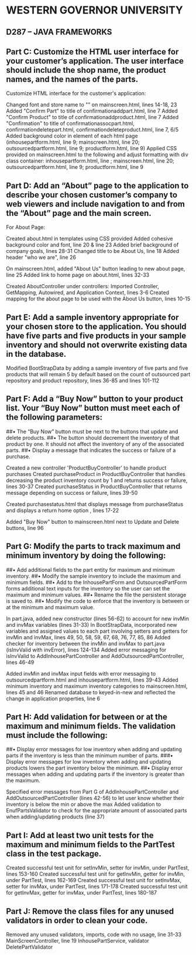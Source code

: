 # WESTERN GOVERNOR UNIVERSITY 
## D287 – JAVA FRAMEWORKS

## Part C: Customize the HTML user interface for your customer’s application. The user interface should include the shop name, the product names, and the names of the parts.

Customize HTML interface for the customer's application:

Changed font and store name to "<Keyed In>" on mainscreen.html, lines 14-18, 23
Added "Confirm Part" to title of confirmationaddpart.html, line 7
Added "Confirm Product" to title of confirmationaddproduct.html, line 7
Added "Confirmation" to title of confirmationassocpart.html, confirmationdeletepart.html, confirmationdeleteproduct.html, line 7, 6/5
Added background color in <body> element of each html page (inhousepartform.html, line 9; mainscreen.html, line 20; outsourcedpartform.html, line 9; productform.html, line 9)
Applied CSS provided on mainscreen.html to the following and adjust formatting with div class container: inhousepartform.html, line ; mainscreen.html, line 20; outsourcedpartform.html, line 9; productform.html, line 9

## Part D: Add an “About” page to the application to describe your chosen customer’s company to web viewers and include navigation to and from the “About” page and the main screen.


For About Page:

Created about.html in templates using CSS provided
Added cohesive background color and font, line 20 & line 23
Added brief background of company goals, lines 28-31
Changed title to be About Us, line 18
Added header "who we are", line 26

On mainscreen.html, added "About Us" button leading to new about page, line 25
Added link to home page on about.html, lines 32-33

Created AboutController under controllers:
Imported Controller, GetMapping, Autowired, and Application Context, lines 3-6
Created mapping for the about page to be used with the About Us button, lines 10-15

## Part E: Add a sample inventory appropriate for your chosen store to the application. You should have five parts and five products in your sample inventory and should not overwrite existing data in the database.

Modified BootStrapData by adding a sample inventory of five parts and five products that will remain 5 by default based on the count of outsourced
part repository and product repository, lines 36-85 and lines 101-112

## Part F: Add a “Buy Now” button to your product list. Your “Buy Now” button must meet each of the following parameters:
##•  The “Buy Now” button must be next to the buttons that update and delete products.
##•  The button should decrement the inventory of that product by one. It should not affect the inventory of any of the associated parts.
##•  Display a message that indicates the success or failure of a purchase.

Created a new controller 'ProductBuyController' to handle product purchases
Created purchaseProduct in ProductBuyController that handles decreasing the product inventory count by 1 and returns success or failure, lines 30-37
Created purchaseStatus in ProductBuyController that returns message depending on success or failure, lines 39-50

Created purchasestatus.html that displays message from purchaseStatus and
displays a return home option , lines 17-22

Added "Buy Now" button to mainscreen.html next to Update and Delete buttons, line 96

## Part G: Modify the parts to track maximum and minimum inventory by doing the following:
##•  Add additional fields to the part entity for maximum and minimum inventory.
##•  Modify the sample inventory to include the maximum and minimum fields.
##•  Add to the InhousePartForm and OutsourcedPartForm forms additional text inputs for the inventory so the user can set the maximum and minimum values.
##•  Rename the file the persistent storage is saved to.
##•  Modify the code to enforce that the inventory is between or at the minimum and maximum value.

In part.java, added new constructor (lines 56-62) to account for new invMin and invMax variables (lines 31-33)
In BootStrapData, incorporated new variables and assigned values to each part involving setters and getters for invMin and invMax, lines 49, 50, 58, 59, 67, 68, 76, 77, 85, 86
Added checker for inventory between the invMin and invMax to part.java (isInvValid with invError), lines 124-134
Added error messaging for isInvValid to AddInhousePartController and AddOutsourcedPartController, lines 46-49

Added invMin and invMax input fields with error messaging to outsourcedpartform.html and inhousepartform.html, lines 39-43
Added minimum inventory and maximum inventory categories to mainscreen.html, lines 45 and 46
Renamed database to keyed-in-new and reflected the change in application properties, line 6

## Part H: Add validation for between or at the maximum and minimum fields. The validation must include the following:
##•  Display error messages for low inventory when adding and updating parts if the inventory is less than the minimum number of parts.
###•  Display error messages for low inventory when adding and updating products lowers the part inventory below the minimum.
##•  Display error messages when adding and updating parts if the inventory is greater than the maximum.

Specified error messages from Part G of AddInhousePartController and AddOutsourcedPartController (lines 42-56) to let user know whether their inventory is below the min or above the max
Added validation to EnufPartsValidator to check for the appropriate amount of associated parts when adding/updating products (line 37)

## Part I: Add at least two unit tests for the maximum and minimum fields to the PartTest class in the test package.

Created successful test unit for setInvMin, setter for invMin, under PartTest, lines 153-160
Created successful test unit for getInvMin, getter for invMin, under PartTest, lines 162-169
Created successful test unit for setInvMax, setter for invMax, under PartTest, lines 171-178
Created successful test unit for getInvMax, getter for invMax, under PartTest, lines 180-187

## Part J: Remove the class files for any unused validators in order to clean your code.

Removed any unused validators, imports, code with no usage, line 31-33 MainScreenController, line 19 InhousePartService, validator DeletePartValidator



